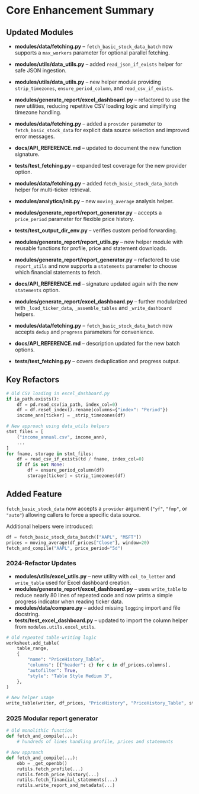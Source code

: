 # Core Enhancement Summary

## Updated Modules
- **modules/data/fetching.py** – `fetch_basic_stock_data_batch` now supports a
  `max_workers` parameter for optional parallel fetching.
- **modules/utils/data_utils.py** – added `read_json_if_exists` helper for safe
  JSON ingestion.

- **modules/utils/data_utils.py** – new helper module providing `strip_timezones`, `ensure_period_column`, and `read_csv_if_exists`.
- **modules/generate_report/excel_dashboard.py** – refactored to use the new utilities, reducing repetitive CSV loading logic and simplifying timezone handling.
- **modules/data/fetching.py** – added a `provider` parameter to `fetch_basic_stock_data` for explicit data source selection and improved error messages.
- **docs/API_REFERENCE.md** – updated to document the new function signature.
- **tests/test_fetching.py** – expanded test coverage for the new provider option.
- **modules/data/fetching.py** – added `fetch_basic_stock_data_batch` helper for multi-ticker retrieval.
- **modules/analytics/__init__.py** – new `moving_average` analysis helper.
- **modules/generate_report/report_generator.py** – accepts a `price_period` parameter for flexible price history.
- **tests/test_output_dir_env.py** – verifies custom period forwarding.
- **modules/generate_report/report_utils.py** – new helper module with reusable functions for profile, price and statement downloads.
- **modules/generate_report/report_generator.py** – refactored to use `report_utils` and now supports a `statements` parameter to choose which financial statements to fetch.
- **docs/API_REFERENCE.md** – signature updated again with the new `statements` option.
- **modules/generate_report/excel_dashboard.py** – further modularized with `_load_ticker_data`, `_assemble_tables` and `_write_dashboard` helpers.
- **modules/data/fetching.py** – `fetch_basic_stock_data_batch` now accepts `dedup` and `progress` parameters for convenience.
- **docs/API_REFERENCE.md** – description updated for the new batch options.
- **tests/test_fetching.py** – covers deduplication and progress output.

## Key Refactors

```python
# Old CSV loading in excel_dashboard.py
if ia_path.exists():
    df = pd.read_csv(ia_path, index_col=0)
    df = df.reset_index().rename(columns={"index": "Period"})
    income_ann[ticker] = _strip_timezones(df)
```

```python
# New approach using data_utils helpers
stmt_files = [
    ("income_annual.csv", income_ann),
    ...
]
for fname, storage in stmt_files:
    df = read_csv_if_exists(td / fname, index_col=0)
    if df is not None:
        df = ensure_period_column(df)
        storage[ticker] = strip_timezones(df)
```

## Added Feature

`fetch_basic_stock_data` now accepts a `provider` argument (`"yf"`, `"fmp"`, or `"auto"`) allowing callers to force a specific data source.

Additional helpers were introduced:

```python
df = fetch_basic_stock_data_batch(["AAPL", "MSFT"])
prices = moving_average(df_prices["Close"], window=20)
fetch_and_compile("AAPL", price_period="5d")
```


### 2024-Refactor Updates

- **modules/utils/excel_utils.py** – new utility with `col_to_letter` and `write_table` used for Excel dashboard creation.
- **modules/generate_report/excel_dashboard.py** – uses `write_table` to reduce nearly 80 lines of repeated code and now prints a simple progress indicator when reading ticker data.
- **modules/data/compare.py** – added missing `logging` import and file docstring.
- **tests/test_excel_dashboard.py** – updated to import the column helper from `modules.utils.excel_utils`.

```python
# Old repeated table-writing logic
worksheet.add_table(
    table_range,
    {
        "name": "PriceHistory_Table",
        "columns": [{"header": c} for c in df_prices.columns],
        "autofilter": True,
        "style": "Table Style Medium 3",
    },
)

# New helper usage
write_table(writer, df_prices, "PriceHistory", "PriceHistory_Table", style="Table Style Medium 3")
```

### 2025 Modular report generator

```python
# Old monolithic function
def fetch_and_compile(...):
    # hundreds of lines handling profile, prices and statements

# New approach
def fetch_and_compile(...):
    obb = _get_openbb()
    rutils.fetch_profile(...)
    rutils.fetch_price_history(...)
    rutils.fetch_financial_statements(...)
    rutils.write_report_and_metadata(...)
```
